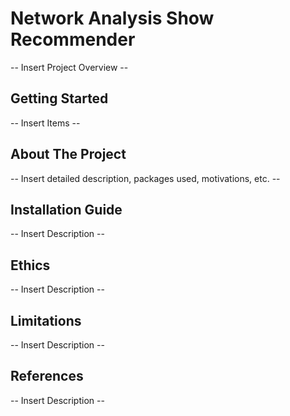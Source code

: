 # Network Analysis Show Recommender
-- Insert Project Overview --

<!-- TABLE OF CONTENTS -->
## Getting Started
-- Insert Items --

<!-- ABOUT THE PROJECT -->
## About The Project
-- Insert detailed description, packages used, motivations, etc. --

<!-- INSTALLATION GUIDE -->
## Installation Guide
-- Insert Description --

<!-- ETHICS -->
## Ethics 
-- Insert Description --

<!-- LIMITATIONS -->
## Limitations
-- Insert Description --

<!-- REFERENCES -->
## References
-- Insert Description --
